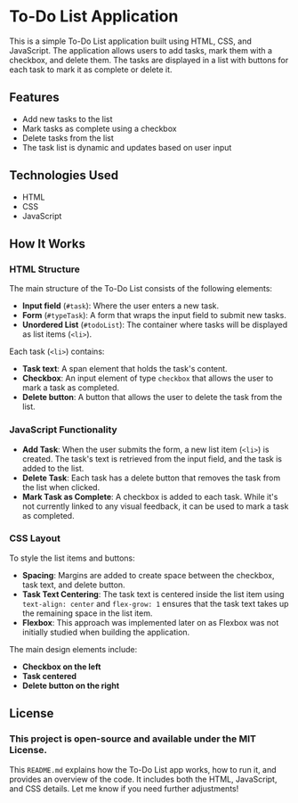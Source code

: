 # To-Do List Application

This is a simple To-Do List application built using HTML, CSS, and JavaScript. The application allows users to add tasks, mark them with a checkbox, and delete them. The tasks are displayed in a list with buttons for each task to mark it as complete or delete it.

## Features
- Add new tasks to the list
- Mark tasks as complete using a checkbox
- Delete tasks from the list
- The task list is dynamic and updates based on user input

## Technologies Used
- HTML
- CSS
- JavaScript

## How It Works

### HTML Structure

The main structure of the To-Do List consists of the following elements:
- **Input field** (`#task`): Where the user enters a new task.
- **Form** (`#typeTask`): A form that wraps the input field to submit new tasks.
- **Unordered List** (`#todoList`): The container where tasks will be displayed as list items (`<li>`).

Each task (`<li>`) contains:
- **Task text**: A span element that holds the task's content.
- **Checkbox**: An input element of type `checkbox` that allows the user to mark a task as completed.
- **Delete button**: A button that allows the user to delete the task from the list.

### JavaScript Functionality

- **Add Task**: When the user submits the form, a new list item (`<li>`) is created. The task's text is retrieved from the input field, and the task is added to the list.
- **Delete Task**: Each task has a delete button that removes the task from the list when clicked.
- **Mark Task as Complete**: A checkbox is added to each task. While it's not currently linked to any visual feedback, it can be used to mark a task as completed.

### CSS Layout

To style the list items and buttons:
- **Spacing**: Margins are added to create space between the checkbox, task text, and delete button.
- **Task Text Centering**: The task text is centered inside the list item using `text-align: center` and `flex-grow: 1` ensures that the task text takes up the remaining space in the list item.
- **Flexbox**: This approach was implemented later on as Flexbox was not initially studied when building the application.


The main design elements include:
- **Checkbox on the left**
- **Task centered**
- **Delete button on the right**

## License
### This project is open-source and available under the MIT License.
This `README.md` explains how the To-Do List app works, how to run it, and provides an overview of the code. It includes both the HTML, JavaScript, and CSS details. Let me know if you need further adjustments!

